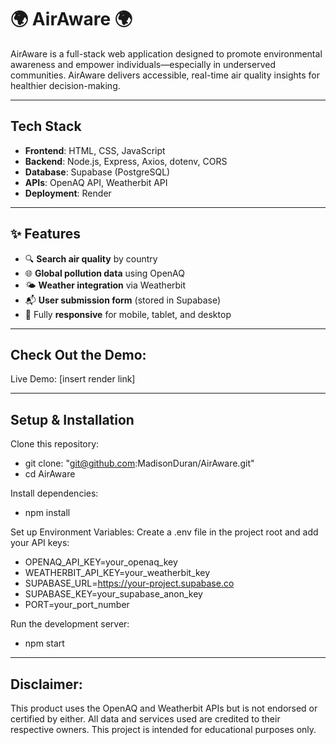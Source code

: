 # 🌍 AirAware 🌍 

AirAware is a full-stack web application designed to promote environmental awareness and empower individuals—especially in underserved communities. AirAware delivers accessible, real-time air quality insights for healthier decision-making.

---

## Tech Stack
- **Frontend**: HTML, CSS, JavaScript
- **Backend**: Node.js, Express, Axios, dotenv, CORS
- **Database**: Supabase (PostgreSQL)
- **APIs**: OpenAQ API, Weatherbit API
- **Deployment**: Render

---

## ✨ Features

- 🔍 **Search air quality** by country
- 🌐 **Global pollution data** using OpenAQ
- 🌤️ **Weather integration** via Weatherbit
- 📬 **User submission form** (stored in Supabase)
- 📱 Fully **responsive** for mobile, tablet, and desktop

---
## Check Out the Demo:
Live Demo: [insert render link]

---
## Setup & Installation
Clone this repository:
- git clone: "git@github.com:MadisonDuran/AirAware.git"
- cd AirAware

Install dependencies:
- npm install

Set up Environment Variables:
Create a .env file in the project root and add your API keys:
- OPENAQ_API_KEY=your_openaq_key
- WEATHERBIT_API_KEY=your_weatherbit_key
- SUPABASE_URL=https://your-project.supabase.co
- SUPABASE_KEY=your_supabase_anon_key
- PORT=your_port_number

Run the development server:
- npm start

---
## Disclaimer:
This product uses the OpenAQ and Weatherbit APIs but is not endorsed or certified by either. All data and services used are credited to their respective owners. This project is intended for educational purposes only.